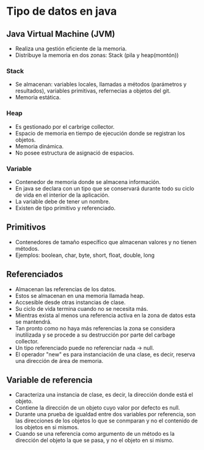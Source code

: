 # Tipo de datos en java 

## Java Virtual Machine (JVM)

* Realiza una gestión eficiente de la memoria.
* Distribuye la memoria en dos zonas: Stack (pila y heap(montón))

### Stack 
* Se almacenan: variables locales, llamadas a métodos (parámetros y resultados), variables primitivas, refernecias a objetos del git.
* Memoria estática.

### Heap
* Es gestionado por el carbrige collector.
* Espacio de memoria en tiempo de ejecución donde se registran los objetos.
* Memoria dinámica.
* No posee estructura de asignació  de espacios.

### Variable
* Contenedor de memoria donde se almacena información.
* En java se declara con un tipo que se conservará durante todo su ciclo de vida en el interior de la aplicación.
* La variable debe de tener un nombre.
* Existen de tipo primitivo y referenciado.

## Primitivos 
* Contenedores de tamaño específico que almacenan valores y no tienen métodos.
* Ejemplos: boolean, char, byte, short, float, double, long
## Referenciados
* Almacenan las referencias de los datos.
* Estos se almacenan en una memoria llamada heap.
* Accsesible desde otras instancias de clase.
* Su ciclo de vida termina cuando no se necesita más.
* Mientras exista al menos una referencia activa en la zona de datos esta se mantendrá.
* Tan pronto como no haya más referencias la zona se considera inutilizada y se procede a su destrucción por parte del carbage collector.
* Un tipo referenciado puede no referenciar nada -> null.
* El operador "new" es para instanciación de una clase, es decir, reserva una dirección de área de memoria.

## Variable de referencia
* Caracteriza una instancia de clase, es decir, la dirección donde está el objeto.
* Contiene la dirección de un objeto cuyo valor por defecto es null.
* Durante una prueba de igualdad entre dos variables por referencia, son las direcciones de los objetos lo que se conmparan y no el contenido de los objetos en si mismos.
* Cuando se una referencia como argumento de un método es la dirección del objeto la que se pasa, y no el objeto en si mismo.